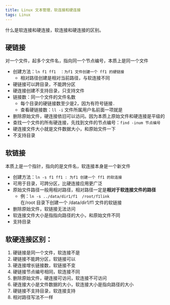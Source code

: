 ```yaml
---
title: Linux 文本管理，软连接和硬连接
tags: Linux
---
```


什么是软连接和硬连接，软连接和硬连接的区别。

<!--more-->

## 硬链接

对一个文件，起多个文件名，指向同一个节点编号，本质上是同一个文件

* 创建方法：`ln f1 ff1  ：为f1 文件创建一个 ff1 的硬链接`
  * 相对路径创建是相对当前路径，与软连接不同
* 硬链接可以跨目录，不能跨分区
* 硬连接创建不支持目录，只支持文件
* 链接数：同一个文件的文件名数
  * 每个目录的硬链接数至少是2，因为有符号链接`.`
  * 查看硬链接数：`ll -i`  文件所属用户名前面一项就是
* 删除原始文件，硬连接依旧可以访问。因为本质上原始文件和硬连接是平级的
* 查找一个文件的所有硬连接，先找到文件的节点编号：`find -inum 节点编号`
* 硬连接文件大小就是文件数据大小，和原始文件一下
* 不支持目录
  
## 软链接

本质上是一个指针，指向的是文件名，软连接本身是一个新文件

* 创建方法：`ln -s f1 ff1 : 为f1 创建一个 ff1 的软连接`
* 可用于目录，可跨分区，比硬连接应用更广泛
* 原始文件路径一般用相对路径，相对路径一定是**相对于软连接文件的路径**
  * 例：`ln -s ../data/dir1/f1  /root/f1link`  
    在/root 目录下创建一个 /data/dir1/f1 文件的软链接
* 删除原始文件，软链接无法访问
* 软连接文件大小是指指向路径的大小，和原始文件不同
* 支持目录

## **软硬连接区别：**  
  1. 硬链接是同一个文件，软连接不是
  2. 硬链接不能跨分区，软链接可以
  3. 硬连接增长链接数，软链接不变
  4. 硬链接节点编号相同，软连接不同
  5. 删除原始文件，硬连接可访问，软连接不可访问
  6. 硬连接大小是文件数据的大小，软连接大小是指向路径的大小
  7. 硬链接不支持目录，软连接支持
  8. 相对路径写法不一样